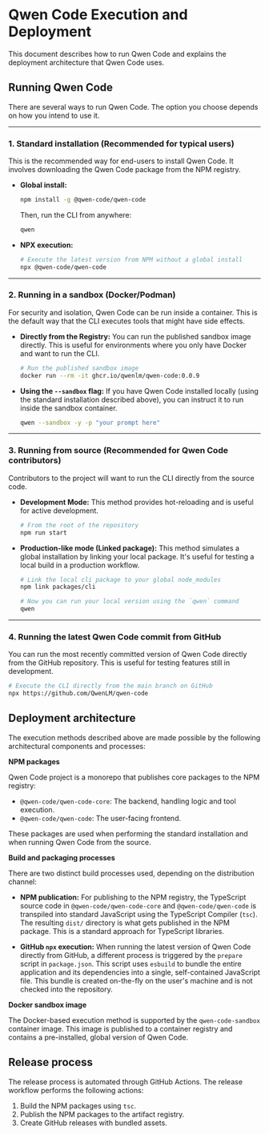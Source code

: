# Qwen Code Execution and Deployment

This document describes how to run Qwen Code and explains the deployment architecture that Qwen Code uses.

## Running Qwen Code

There are several ways to run Qwen Code. The option you choose depends on how you intend to use it.

---

### 1. Standard installation (Recommended for typical users)

This is the recommended way for end-users to install Qwen Code. It involves downloading the Qwen Code package from the NPM registry.

- **Global install:**

  ```bash
  npm install -g @qwen-code/qwen-code
  ```

  Then, run the CLI from anywhere:

  ```bash
  qwen
  ```

- **NPX execution:**

  ```bash
  # Execute the latest version from NPM without a global install
  npx @qwen-code/qwen-code
  ```

---

### 2. Running in a sandbox (Docker/Podman)

For security and isolation, Qwen Code can be run inside a container. This is the default way that the CLI executes tools that might have side effects.

- **Directly from the Registry:**
  You can run the published sandbox image directly. This is useful for environments where you only have Docker and want to run the CLI.
  ```bash
  # Run the published sandbox image
  docker run --rm -it ghcr.io/qwenlm/qwen-code:0.0.9
  ```
- **Using the `--sandbox` flag:**
  If you have Qwen Code installed locally (using the standard installation described above), you can instruct it to run inside the sandbox container.
  ```bash
  qwen --sandbox -y -p "your prompt here"
  ```

---

### 3. Running from source (Recommended for Qwen Code contributors)

Contributors to the project will want to run the CLI directly from the source code.

- **Development Mode:**
  This method provides hot-reloading and is useful for active development.
  ```bash
  # From the root of the repository
  npm run start
  ```
- **Production-like mode (Linked package):**
  This method simulates a global installation by linking your local package. It's useful for testing a local build in a production workflow.

  ```bash
  # Link the local cli package to your global node_modules
  npm link packages/cli

  # Now you can run your local version using the `qwen` command
  qwen
  ```

---

### 4. Running the latest Qwen Code commit from GitHub

You can run the most recently committed version of Qwen Code directly from the GitHub repository. This is useful for testing features still in development.

```bash
# Execute the CLI directly from the main branch on GitHub
npx https://github.com/QwenLM/qwen-code
```

## Deployment architecture

The execution methods described above are made possible by the following architectural components and processes:

**NPM packages**

Qwen Code project is a monorepo that publishes core packages to the NPM registry:

- `@qwen-code/qwen-code-core`: The backend, handling logic and tool execution.
- `@qwen-code/qwen-code`: The user-facing frontend.

These packages are used when performing the standard installation and when running Qwen Code from the source.

**Build and packaging processes**

There are two distinct build processes used, depending on the distribution channel:

- **NPM publication:** For publishing to the NPM registry, the TypeScript source code in `@qwen-code/qwen-code-core` and `@qwen-code/qwen-code` is transpiled into standard JavaScript using the TypeScript Compiler (`tsc`). The resulting `dist/` directory is what gets published in the NPM package. This is a standard approach for TypeScript libraries.

- **GitHub `npx` execution:** When running the latest version of Qwen Code directly from GitHub, a different process is triggered by the `prepare` script in `package.json`. This script uses `esbuild` to bundle the entire application and its dependencies into a single, self-contained JavaScript file. This bundle is created on-the-fly on the user's machine and is not checked into the repository.

**Docker sandbox image**

The Docker-based execution method is supported by the `qwen-code-sandbox` container image. This image is published to a container registry and contains a pre-installed, global version of Qwen Code.

## Release process

The release process is automated through GitHub Actions. The release workflow performs the following actions:

1.  Build the NPM packages using `tsc`.
2.  Publish the NPM packages to the artifact registry.
3.  Create GitHub releases with bundled assets.
